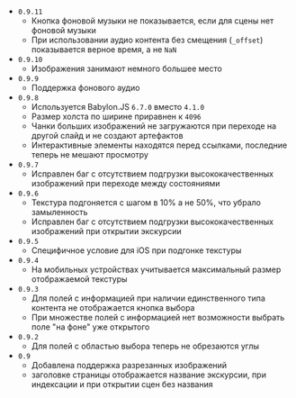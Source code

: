 * `0.9.11`
  * Кнопка фоновой музыки не показывается, если для сцены нет фоновой музыки
  * При использовании аудио контента без смещения (`_offset`) показывается верное время, а не `NaN`
* `0.9.10`
  * Изображения занимают немного большее место
* `0.9.9`
  * Поддержка фонового аудио
* `0.9.8`
  * Используется Babylon.JS `6.7.0` вместо `4.1.0`
  * Размер холста по ширине приравнен к `4096`
  * Чанки больших изображений не загружаются при переходе на другой слайд и не создают артефактов
  * Интерактивные элементы находятся перед ссылками, последние теперь не мешают просмотру
* `0.9.7`
  * Исправлен баг с отсутствием подгрузки высококачественных изображений при переходе между состояниями
* `0.9.6`
  * Текстура подгоняется с шагом в 10% а не 50%, что убрало замыленность
  * Исправлен баг с отсутствием подгрузки высококачественных изображений при открытии экскурсии
* `0.9.5`
  * Специфичное условие для iOS при подгонке текстуры
* `0.9.4`
  * На мобильных устройствах учитывается максимальный размер отображаемой текстуры
* `0.9.3`
  * Для полей с информацией при наличии единственного типа контента не отображается кнопка выбора
  * При множестве полей с информацией нет возможности выбрать поле "на фоне" уже открытого
* `0.9.2`
  * Для полей с областью выбора теперь не обрезаются углы
* `0.9`
  * Добавлена поддержка разрезанных изображений
  * заголовке страницы отображается название экскурсии, при индексации и при открытии сцен без названия
